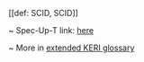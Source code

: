 [[def: SCID, SCID]]

~ Spec-Up-T link: <a href='https://weboftrust.github.io/WOT-terms/docs/glossary/SCID'>here</a>

~ More in <a href="https://weboftrust.github.io/WOT-terms/docs/glossary/SCID">extended KERI glossary</a>
